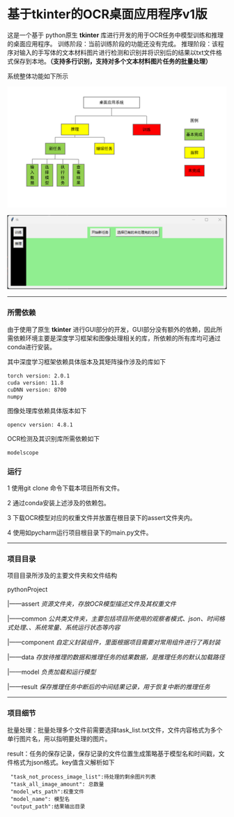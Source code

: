 # 基于tkinter的OCR桌面应用程序v1版

这是一个基于 python原生 **tkinter** 库进行开发的用于OCR任务中模型训练和推理的桌面应用程序。
训练阶段：当前训练阶段的功能还没有完成。
推理阶段：该程序对输入的手写体的文本材料图片进行检测和识别并将识别后的结果以txt文件格式保存到本地。**（支持多行识别，支持对多个文本材料图片任务的批量处理）**

系统整体功能如下所示

![图片-整体结构图](https://github.com/lixiname/pythonProject/blob/master/construct.png "主界面分为训练和推理两大功能，其中推理功能又包括了启动新任务和继续旧任务")



![图片-程序主窗口界面功能](https://github.com/lixiname/pythonProject/blob/master/mainwindows.png "主界面分为训练和推理两大功能，其中推理功能又包括了启动新任务和继续旧任务")

---

### 所需依赖

由于使用了原生 **tkinter** 进行GUI部分的开发，GUI部分没有额外的依赖，因此所需依赖环境主要是深度学习框架和图像处理相关的库，所依赖的所有库均可通过conda进行安装。

其中深度学习框架依赖具体版本及其矩阵操作涉及的库如下

```
torch version: 2.0.1
cuda version: 11.8
cuDNN version: 8700
numpy
```

图像处理库依赖具体版本如下

```
opencv version: 4.8.1
```

OCR检测及其识别库所需依赖如下

```
modelscope
```


### 运行

1 使用git clone 命令下载本项目所有文件。

2 通过conda安装上述涉及的依赖包。

3 下载OCR模型对应的权重文件并放置在根目录下的assert文件夹内。

4 使用如pycharm运行项目根目录下的main.py文件。

---

### 项目目录

项目目录所涉及的主要文件夹和文件结构

pythonProject


|——assert    *资源文件夹，存放OCR模型描述文件及其权重文件*

|——common   *公共类文件夹，主要包括项目所使用的观察者模式、json、时间格式处理、、系统常量、系统运行状态等内容*

|——component   *自定义封装组件，里面根据项目需要对常用组件进行了再封装*

|——data      *存放待推理的数据和推理任务的结果数据，是推理任务的默认加载路径*

|——model    *负责加载和运行模型*

|——result    *保存推理任务中断后的中间结果记录，用于恢复中断的推理任务*

---

### 项目细节

批量处理：批量处理多个文件前需要选择task_list.txt文件，文件内容格式为多个单行图片名，用以指明要处理的图片。

result：任务的保存记录，保存记录的文件位置生成策略基于模型名和时间戳，文件格式为json格式。key值含义解析如下

```
 "task_not_process_image_list":待处理的剩余图片列表
 "task_all_image_amount": 总数量
 "model_wts_path":权重文件
 "model_name": 模型名
 "output_path":结果输出目录
```


